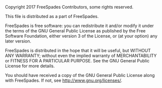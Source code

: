 
Copyright 2017 FreeSpades Contributors, some rights reserved.

This file is distributed as a part of FreeSpades.

FreeSpades is free software: you can redistribute it and/or modify
it under the terms of the GNU General Public License as published by
the Free Software Foundation, either version 3 of the License, or
(at your option) any later version.

FreeSpades is distributed in the hope that it will be useful,
but WITHOUT ANY WARRANTY; without even the implied warranty of
MERCHANTABILITY or FITNESS FOR A PARTICULAR PURPOSE.  See the
GNU General Public License for more details.

You should have received a copy of the GNU General Public License
along with FreeSpades.  If not, see <http://www.gnu.org/licenses/>.
